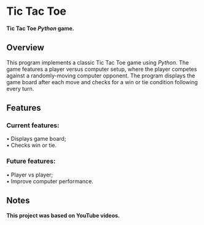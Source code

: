# Tic Tac Toe
**Tic Tac Toe *Python* game.**

## Overview
This program implements a classic Tic Tac Toe game using *Python*. The game features a player versus computer setup, where the player competes against a randomly-moving computer opponent. The program displays the game board after each move and checks for a win or tie condition following every turn.

## Features
### Current features:<br>
• Displays game board;<br>
• Checks win or tie.

### Future features:<br>
• Player vs player;<br>
• Improve computer performance.

## Notes
**This project was based on YouTube videos.**
